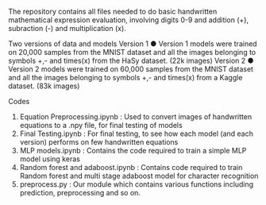 The repository contains all files needed to do basic handwritten mathematical expression evaluation, involving digits 0-9 and addition (+), subraction (-) and multiplication (x).

Two versions of data and models
Version 1
● Version 1 models were trained on 20,000 samples from the MNIST dataset and all the images belonging to symbols +,- and times(x) from the HaSy dataset. (22k images) 
Version 2
● Version 2 models were trained on 60,000 samples from the MNIST dataset and all the images belonging to symbols +,- and times(x) from a Kaggle dataset. (83k images)

Codes
1. Equation Preprocessing.ipynb : Used to convert images of handwritten equations to a .npy file, for final testing of models
2. Final Testing.ipynb : For final testing, to see how each model (and each version) performs on few handwritten equations
3. MLP models.ipynb : Contains the code required to train a simple MLP model using keras
4. Random forest and adaboost.ipynb : Contains code required to train Random forest and multi stage adaboost model for character recognition
5. preprocess.py : Our module which contains various functions including prediction, preprocessing and so on. 
